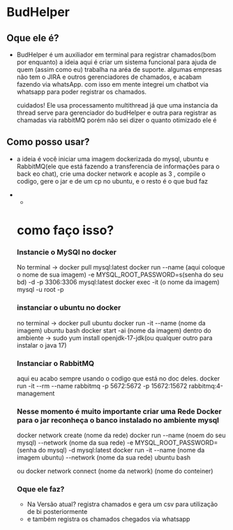 # BudHelper

## Oque ele é?
  - BudHelper é um auxiliador em terminal para registrar chamados(bom por enquanto) a ideia aqui é criar um sistema funcional para ajuda de quem (assim como eu) trabalha na aréa de suporte.
    algumas empresas não tem o JIRA e outros gerenciadores de chamados, e acabam fazendo via whatsApp. com isso em mente integrei um chatbot via whatsapp para poder registrar os chamados.

    cuidados! Ele usa processamento multithread já que uma instancia da thread serve para gerenciador do budHelper e outra para registrar as chamadas via rabbitMQ
    porém não sei dizer o quanto otimizado ele é

## Como posso usar?
  - a ideia é você iniciar uma imagem dockerizada do mysql, ubuntu e RabbitMQ(ele que está fazendo a transferencia de informações para o back eo chat), crie uma docker network e acople as 3 , compile o codigo, gere o jar e de um cp  no ubuntu, e o resto é o que bud faz
- -
  # como faço isso?
    ### Instancie o MySQl no docker
   No terminal ->
                docker pull mysql:latest
                docker run --name (aqui coloque o nome de sua imagem) -e MYSQL_ROOT_PASSWORD=s(senha do seu bd) -d -p 3306:3306 mysql:latest
                docker exec -it (o nome da imagem) mysql -u root -p

    ### instanciar o ubuntu no docker
    no terminal ->
                  docker pull ubuntu
                  docker run -it --name (nome da imagem) ubuntu bash
                  docker start -ai (nome da imagem)
  dentro do ambiente ->
  sudo yum install openjdk-17-jdk(ou qualquer outro para instalar o java 17)

  ### Instanciar o RabbitMQ
  aqui eu acabo sempre usando o codigo que está no doc deles.
  docker run -it --rm --name rabbitmq -p 5672:5672 -p 15672:15672 rabbitmq:4-management


             

    ### Nesse momento é muito importante criar uma Rede Docker para o jar reconheça o banco instalado no ambiente mysql
    docker network create (nome da rede)
    docker run --name (noem do seu mysql) --network (nome da sua rede) -e MYSQL_ROOT_PASSWORD=(senha do mysql) -d mysql:latest
    docker run -it --name (nome da imagem ubuntu) --network (nome da sua rede) ubuntu bash

    ou docker network connect (nome da network) (nome do conteiner)




    
    ### Oque ele faz?
     - Na Versão atual? registra chamados e gera um csv para utilização de bi posteriormente
     - e também registra os chamados chegados via whatsapp
